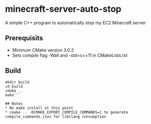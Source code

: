 # minecraft-server-auto-stop
A simple C++ program to automatically stop my EC2 Minecraft server

## Prerequisits
* Minimum CMake version 3.0.2
* Sets compile flag -Wall and -std=c++11 in CMakeLists.txt

## Build
```cd [project_dir]
mkdir build
cd build
cmake ..
make```

## Notes
* No make install at this point
* cmake .. -DCMAKE_EXPORT_COMPILE_COMMANDS=1 to generate compile_commands.json for libclang consumption

